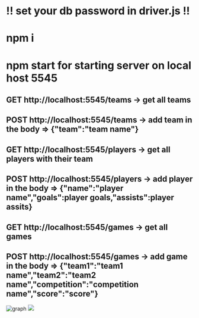# !! set your db password in driver.js !!
# npm i
# npm start for starting server on local host 5545

## GET http://localhost:5545/teams -> get all teams
## POST http://localhost:5545/teams -> add team in the body => {"team":"team name"}

## GET http://localhost:5545/players -> get all players with their team
## POST http://localhost:5545/players -> add player in the body => {"name":"player name","goals":player goals,"assists":player assits}

## GET http://localhost:5545/games -> get all games
## POST http://localhost:5545/games -> add game in the body => {"team1":"team1 name","team2":"team2 name","competition":"competition name","score":"score"}


![graph](./graph.svg)
<img src="./graph">
